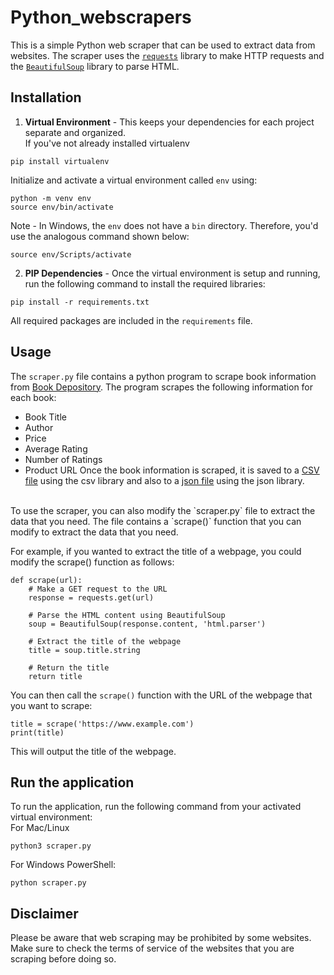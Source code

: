 # Python_webscrapers

This is a simple Python web scraper that can be used to extract data from websites. The scraper uses the [`requests`](https://pypi.org/project/requests/) library to make HTTP requests and the [`BeautifulSoup`](https://www.crummy.com/software/BeautifulSoup/bs4/doc/) library to parse HTML.


## Installation

1. **Virtual Environment** - This keeps your dependencies for each project separate and organized. <br>
If you've not already installed virtualenv
```
pip install virtualenv
```

Initialize and activate a virtual environment called `env` using:
```
python -m venv env
source env/bin/activate
```

Note - In Windows, the `env` does not have a `bin` directory. Therefore, you'd use the analogous command shown below:
```
source env/Scripts/activate
```

2. **PIP Dependencies** - Once the virtual environment is setup and running, run the following command to install the required libraries:
```
pip install -r requirements.txt
```
All required packages are included in the `requirements` file. 


## Usage
The `scraper.py` file contains a python program to scrape book information from [Book Depository](https://www.bookdepository.com).
The program scrapes the following information for each book:
- Book Title
- Author
- Price
- Average Rating
- Number of Ratings
- Product URL
Once the book information is scraped, it is saved to a [CSV file](./book_info.csv) using the csv library and also to a [json file](./book_info.json) using the json library.
<br>
To use the scraper, you can also modify the `scraper.py` file to extract the data that you need. The file contains a `scrape()` function that you can modify to extract the data that you need.

For example, if you wanted to extract the title of a webpage, you could modify the scrape() function as follows:

```
def scrape(url):
    # Make a GET request to the URL
    response = requests.get(url)

    # Parse the HTML content using BeautifulSoup
    soup = BeautifulSoup(response.content, 'html.parser')

    # Extract the title of the webpage
    title = soup.title.string

    # Return the title
    return title
```

You can then call the `scrape()` function with the URL of the webpage that you want to scrape:

```
title = scrape('https://www.example.com')
print(title)
```
This will output the title of the webpage.

## Run the application
To run the application, run the following command from your activated virtual environment: <br>
For Mac/Linux
```
python3 scraper.py
```
For Windows PowerShell:
```
python scraper.py
```



## Disclaimer
Please be aware that web scraping may be prohibited by some websites. Make sure to check the terms of service of the websites that you are scraping before doing so.
